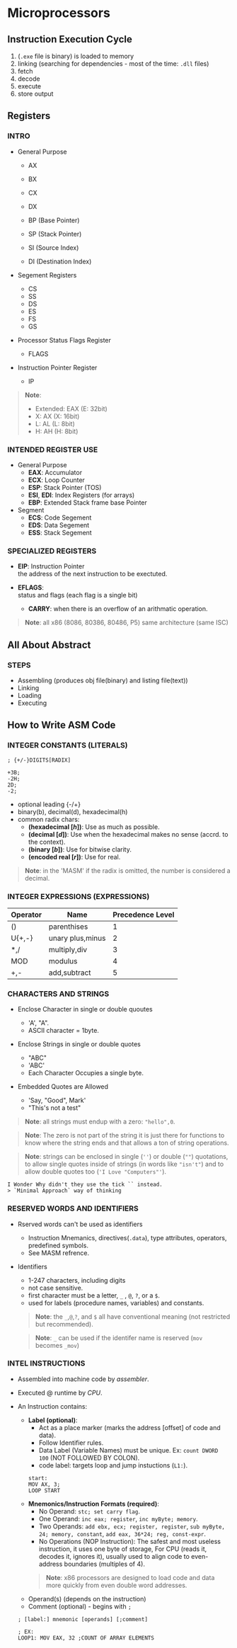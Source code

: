 # Microprocessors

## Instruction Execution Cycle

1. (`.exe` file is binary) is loaded to memory
2. linking (searching for dependencies - most of the time: `.dll` files)
3. fetch
4. decode
5. execute
6. store output

## Registers

### INTRO

- General Purpose 
    + AX
    + BX
    + CX
    + DX

    + BP (Base Pointer)
    + SP (Stack Pointer)
    + SI (Source Index)
    + DI (Destination Index)

- Segement Registers
    + CS
    + SS    
    + DS
    + ES
    + FS
    + GS

- Processor Status Flags Register
    + FLAGS

- Instruction Pointer Register
    + IP    

> **Note**:    
> - Extended: EAX (E: 32bit)
> - X: AX (X: 16bit)
> - L: AL (L: 8bit)
> - H: AH (H: 8bit)

### INTENDED REGISTER USE

- General Purpose 
    - **EAX**: Accumulator
    - **ECX**: Loop Counter
    - **ESP**: Stack Pointer (TOS)
    - **ESI**, **EDI**: Index Registers (for arrays)
    - **EBP**: Extended Stack frame base Pointer
- Segment
    - **ECS**: Code Segement
    - **EDS**: Data Segement
    - **ESS**: Stack Segement

### SPECIALIZED REGISTERS

- **EIP**: Instruction Pointer   
    the address of the next instruction to be exectuted.

- **EFLAGS**:    
    status and flags (each flag is a single bit)

    + __CARRY__: when there is an overflow of an arithmatic operation.

> **Note**: all x86 (8086, 80386, 80486, P5) same architecture (same ISC)

## All About Abstract

### STEPS

- Assembling (produces obj file(binary) and listing file(text))
- Linking
- Loading
- Executing

## How to Write ASM Code

### INTEGER CONSTANTS (LITERALS)

```X86ASM
; {+/-}DIGITS[RADIX]
```
```X86ASM
+3B;
-2H;
2D;
-2;
```
- optional leading {-/+}
- binary(b), decimal(d), hexadecimal(h)
- common radix chars:
    + __(hexadecimal [_h_])__: Use as much as possible.
    + __(decimal [_d_])__: Use when the hexadecimal makes no sense (accrd. to the context).
    + __(binary [_b_])__: Use for bitwise clarity.
    + __(encoded real [_r_])__: Use for real.

> **Note**: in the 'MASM' if the radix is omitted, the number is considered a decimal.

### INTEGER EXPRESSIONS (EXPRESSIONS)

Operator | Name | Precedence Level
---------|------|-----------------
() | parenthises | 1
U{+,-} | unary plus,minus | 2
*,/ | multiply,div | 3
MOD | modulus | 4
+,- | add,subtract | 5

### CHARACTERS AND STRINGS

- Enclose Character in single or double quoutes 
    + 'A', "A".
    + ASCII character = 1byte.

- Enclose Strings in single or double quotes
    + "ABC"
    + 'ABC'
    + Each Character Occupies a single byte.

- Embedded Quotes are Allowed
    + 'Say, "Good", Mark'
    + "This's not a test"

> **Note**: all strings must endup with a zero: `"hello",0`.

> **Note**: The zero is not part of the string it is just there for functions to know where the string ends and that allows a ton of string operations.

> **Note**: strings can be enclosed in single (`''`) or double (`""`) quotations, to allow single quotes inside of strings (in words like `"isn't"`) and to allow double quotes too (`'I Love "Computers"'`).

```
I Wonder Why didn't they use the tick `` instead.
> `Minimal Approach` way of thinking
```

### RESERVED WORDS AND IDENTIFIERS

- Rserved words can't be used as identifiers
    + Instruction Mnemanics, directives(`.data`), type attributes, operators, predefined symbols.
    + See MASM refrence.

- Identifiers
    + 1-247 characters, including digits    
    + not case sensitive.
    + first character must be a letter, `_`    , `@`, `?`, or a `$`.
    + used for labels (procedure names, variables) and constants.

    > **Note**: the `_`,`@`,`?`, and `$` all have conventional meaning (not restricted but recommended). 

    > **Note**: `_` can be used if the identifer name is reserved (`mov` becomes `_mov`)

### INTEL INSTRUCTIONS

- Assembled into machine code by _assembler_.
- Executed @ runtime by _CPU_.
- An Instruction contains:
    - __Label (optional)__:
        + Act as a place marker (marks the address [offset] of code and data).
        + Follow Identifier rules.
        + Data Label (Variable Names) must be unique. Ex: `count DWORD 100` (NOT FOLLOWED BY COLON).
        + code label: targets loop and jump instuctions (`L1:`).
        ```x86asm
        start:
        MOV AX, 3;
        LOOP START
        ```
    - __Mnemonics/Instruction Formats (required)__:
        + No Operand: `stc; set carry flag`.
        + One Operand: `inc eax; register`, `inc myByte; memory`.
        + Two Operands: `add ebx, ecx; register, register`, `sub myByte, 24; memory, constant`, `add eax, 36*24; reg, const-expr`.
        + No Operations (NOP Instruction): The safest and most useless instruction, it uses one byte of storage, For CPU (reads it, decodes it, ignores it), usually used to align code to even-address boundaries (multiples of 4).
        > **Note**: x86 processors are designed to load code and data more quickly from even double word addresses.
    - Operand(s) (depends on the instruction)
    - Comment   (optional) - begins with `;`

    ```x86asm
    ; [label:] mnemonic [operands] [;comment]
    ```

    ```x86asm
    ; EX:
    LOOP1: MOV EAX, 32 ;COUNT OF ARRAY ELEMENTS
    ```